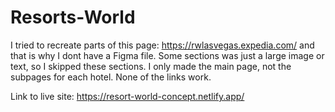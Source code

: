# Resorts-World

I tried to recreate parts of this page: https://rwlasvegas.expedia.com/ and that is why I dont have a Figma file.
Some sections was just a large image or text, so I skipped these sections.
I only made the main page, not the subpages for each hotel.
None of the links work. 

Link to live site: https://resort-world-concept.netlify.app/
